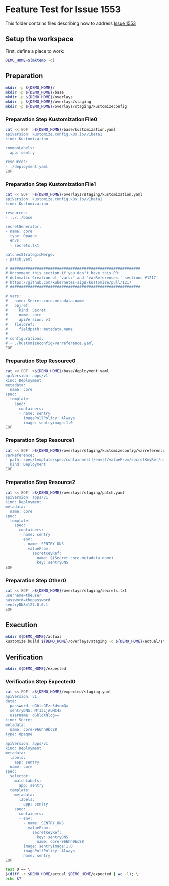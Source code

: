 # Feature Test for Issue 1553


This folder contains files describing how to address [Issue 1553](https://github.com/kubernetes-sigs/kustomize/issues/1553)

## Setup the workspace

First, define a place to work:

<!-- @makeWorkplace @test -->
```bash
DEMO_HOME=$(mktemp -d)
```

## Preparation

<!-- @makeDirectories @test -->
```bash
mkdir -p ${DEMO_HOME}/
mkdir -p ${DEMO_HOME}/base
mkdir -p ${DEMO_HOME}/overlays
mkdir -p ${DEMO_HOME}/overlays/staging
mkdir -p ${DEMO_HOME}/overlays/staging/kustomizeconfig
```

### Preparation Step KustomizationFile0

<!-- @createKustomizationFile0 @test -->
```bash
cat <<'EOF' >${DEMO_HOME}/base/kustomization.yaml
apiVersion: kustomize.config.k8s.io/v1beta1
kind: Kustomization

commonLabels:
  app: sentry

resources:
- ./deployment.yaml
EOF
```


### Preparation Step KustomizationFile1

<!-- @createKustomizationFile1 @test -->
```bash
cat <<'EOF' >${DEMO_HOME}/overlays/staging/kustomization.yaml
apiVersion: kustomize.config.k8s.io/v1beta1
kind: Kustomization

resources:
- ../../base

secretGenerator:
- name: core
  type: Opaque
  envs:
  - secrets.txt

patchesStrategicMerge:
- patch.yaml

# ##########################################################
# Uncomment this section if you don't have this PR: 
# Automatic Creation of 'vars:' and 'varReferences:' sections #1217
# https://github.com/kubernetes-sigs/kustomize/pull/1217
# ##########################################################
 
# vars:
# - name: Secret.core.metadata.name
#   objref:
#     kind: Secret
#     name: core
#     apiVersion: v1
#   fieldref:
#     fieldpath: metadata.name
# 
# configurations:
# - ./kustomizeconfig/varreference.yaml
EOF
```


### Preparation Step Resource0

<!-- @createResource0 @test -->
```bash
cat <<'EOF' >${DEMO_HOME}/base/deployment.yaml
apiVersion: apps/v1
kind: Deployment
metadata:
  name: core
spec:
  template:
    spec:
      containers:
      - name: sentry
        imagePullPolicy: Always
        image: sentryimage:1.0
EOF
```


### Preparation Step Resource1

<!-- @createResource1 @test -->
```bash
cat <<'EOF' >${DEMO_HOME}/overlays/staging/kustomizeconfig/varreference.yaml
varReference:
- path: spec/template/spec/containers[]/env[]/valueFrom/secretKeyRef/name
  kind: Deployment
EOF
```


### Preparation Step Resource2

<!-- @createResource2 @test -->
```bash
cat <<'EOF' >${DEMO_HOME}/overlays/staging/patch.yaml
apiVersion: apps/v1
kind: Deployment
metadata:
  name: core
spec:
  template:
    spec:
      containers:
      - name: sentry
        env:
        - name: SENTRY_DNS
          valueFrom:
            secretKeyRef:
              name: $(Secret.core.metadata.name)
              key: sentryDNS
EOF
```


### Preparation Step Other0

<!-- @createOther0 @test -->
```bash
cat <<'EOF' >${DEMO_HOME}/overlays/staging/secrets.txt
username=theuser
password=thepassword
sentryDNS=127.0.0.1
EOF
```

## Execution

<!-- @build @test -->
```bash
mkdir ${DEMO_HOME}/actual
kustomize build ${DEMO_HOME}/overlays/staging -o ${DEMO_HOME}/actual/staging.yaml
```

## Verification

<!-- @createExpectedDir @test -->
```bash
mkdir ${DEMO_HOME}/expected
```


### Verification Step Expected0

<!-- @createExpected0 @test -->
```bash
cat <<'EOF' >${DEMO_HOME}/expected/staging.yaml
apiVersion: v1
data:
  password: dGhlcGFzc3dvcmQ=
  sentryDNS: MTI3LjAuMC4x
  username: dGhldXNlcg==
kind: Secret
metadata:
  name: core-966hh9bc88
type: Opaque
---
apiVersion: apps/v1
kind: Deployment
metadata:
  labels:
    app: sentry
  name: core
spec:
  selector:
    matchLabels:
      app: sentry
  template:
    metadata:
      labels:
        app: sentry
    spec:
      containers:
      - env:
        - name: SENTRY_DNS
          valueFrom:
            secretKeyRef:
              key: sentryDNS
              name: core-966hh9bc88
        image: sentryimage:1.0
        imagePullPolicy: Always
        name: sentry
EOF
```


<!-- @compareActualToExpected @test -->
```bash
test 0 == \
$(diff -r $DEMO_HOME/actual $DEMO_HOME/expected | wc -l); \
echo $?
```

